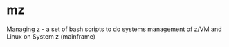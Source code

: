 mz
==

Managing z - a set of bash scripts to do systems management of z/VM and Linux on System z (mainframe)